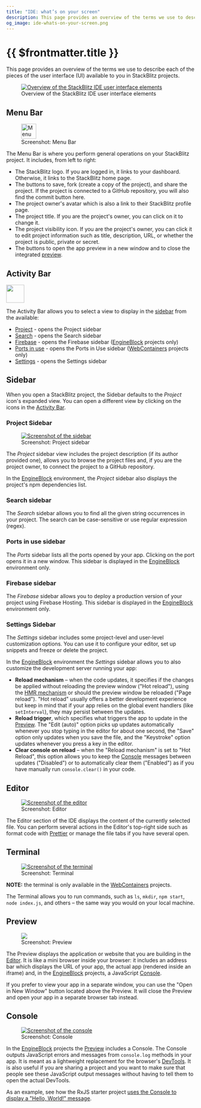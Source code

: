 ```yaml
---
title: "IDE: what’s on your screen"
description: This page provides an overview of the terms we use to describe each of the pieces of the UI available to you in StackBlitz projects.
og_image: ide-whats-on-your-screen.png
---
```


# {{ $frontmatter.title }}

This page provides an overview of the terms we use to describe each of the pieces of the user interface (UI) available to you in StackBlitz projects.

<figure>
    <a target="_blank" href="./assets/editor-ui/overview.png"><img alt="Overview of the StackBlitz IDE user interface elements" src="./assets/editor-ui/overview.png" /></a>
    <figcaption>Overview of the StackBlitz IDE user interface elements</figcaption>
</figure>

## Menu Bar

<figure>
  <a target="_blank" href="./assets/editor-ui/menu-bar.png">
    <img alt="Menu Bar screenshot" src="./assets/editor-ui/menu-bar.png" height="40" />
  </a>
  <figcaption>Screenshot: Menu Bar</figcaption>
</figure>

The Menu Bar is where you perform general operations on your StackBlitz project. It includes, from left to right:

- The StackBlitz logo. If you are logged in, it links to your dashboard. Otherwise, it links to the StackBlitz home page.
- The buttons to save, fork (create a copy of the project), and share the project. If the project is connected to a GitHub repository, you will also find the commit button here.
- The project owner's avatar which is also a link to their StackBlitz profile page.
- The project title. If you are the project's owner, you can click on it to change it.
- The project visibility icon. If you are the project's owner, you can click it to edit project information such as title, description, URL, or whether the project is public, private or secret.
- The buttons to open the app preview in a new window and to close the integrated [preview](#preview).

## Activity Bar

<a target="_blank" href="./assets/editor-ui/activity-bar.png" class="float-right">
  <img alt="" src="./assets/editor-ui/activity-bar.png" width="48" />
</a>

The Activity Bar allows you to select a view to display in the [sidebar](#side-bar) from the available:

- [Project](#project-sidebar) - opens the Project sidebar
- [Search](#search-sidebar) - opens the Search sidebar
- [Firebase](#firebase-sidebar)  - opens the Firebase sidebar ([EngineBlock][] projects only)
- [Ports in use](#ports-in-use-sidebar)  - opens the Ports in Use sidebar ([WebContainers][] projects only)
- [Settings](#settings-sidebar)  - opens the Settings sidebar

## Sidebar

When you open a StackBlitz project, the Sidebar defaults to the _Project_ icon's expanded view. You can open a different view by clicking on the icons in the [Activity Bar](#activity-bar).

### Project Sidebar

<figure class="float-left" style="width: 200px">
  <a target="_blank" href="./assets/editor-ui/side-bar.png">
    <img alt="Screenshot of the sidebar" src="./assets/editor-ui/side-bar.png" />
  </a>
  <figcaption>Screenshot: Project sidebar</figcaption>
</figure>

The _Project_ sidebar view includes the project description (if its author provided one), allows you to browse the project files and, if you are the project owner, to connect the project to a GitHub repository.

In the [EngineBlock][] environment, the _Project_ sidebar also displays the project's npm dependencies list.

### Search sidebar

The _Search_ sidebar allows you to find all the given string occurrences in your project. The search can be case-sensitive or use regular expression (regex).

### Ports in use sidebar

The _Ports_ sidebar lists all the ports opened by your app. Clicking on the port opens it in a new window. This sidebar is displayed in the [EngineBlock][] environment only.

### Firebase sidebar

The _Firebase_ sidebar allows you to deploy a production version of your project using Firebase Hosting. This sidebar is displayed in the [EngineBlock][] environment only.

### Settings Sidebar

The _Settings_ sidebar includes some project-level and user-level customization options. You can use it to configure your editor, set up snippets and freeze or delete the project.

In the [EngineBlock][] environment the _Settings_ sidebar allows you to also customize the development server running your app:

- **Reload mechanism** – when the code updates, it specifies if the changes be applied without reloading the preview window ("Hot reload"), using the [HMR mechanism](https://webpack.js.org/concepts/hot-module-replacement/) or should the preview window be reloaded ("Page reload"). "Hot reload" usually offers a better development experience but keep in mind that if your app relies on the global event handlers (like `setInterval`), they may persist between the updates.
- **Reload trigger**, which specifies what triggers the app to update in the [Preview](#preview). The "Edit (auto)" option picks up updates automatically whenever you stop typing in the editor for about one second, the "Save" option only updates when you save the file, and the "Keystroke" option updates whenever you press a key in the editor.
- **Clear console on reload** – when the "Reload mechanism" is set to "Hot Reload", this option allows you to keep the [Console](#console) messages between updates ("Disabled") or to automatically clear them ("Enabled") as if you have manually run `console.clear()` in your code.

## Editor

<figure style="width: 400px">
  <a target="_blank" href="./assets/editor-ui/editor.png">
    <img alt="Screenshot of the editor" src="./assets/editor-ui/editor.png"/>
  </a>
  <figcaption>Screenshot: Editor</figcaption>
</figure>

The Editor section of the IDE displays the content of the currently selected file. You can perform several actions in the Editor's top-right side such as format code with [Prettier](https://prettier.io) or manage the file tabs if you have several open.

## Terminal

<figure style="width: 400px">
  <a target="_blank" href="./assets/editor-ui/terminal.png">
    <img alt="Screenshot of the terminal" src="./assets/editor-ui/terminal.png" />
  </a>
  <figcaption>Screenshot: Terminal</figcaption>
</figure>

**NOTE:** the terminal is only available in the [WebContainers][] projects.

The Terminal allows you to run commands, such as `ls`, `mkdir`, `npm start`, `node index.js`, and others – the same way you would on your local machine.

## Preview

<figure class="float-right" style="width: 300px">
  <a target="_blank" href="./assets/editor-ui/preview.png">
    <img lang="Screenshot of the preview pane" src="./assets/editor-ui/preview.png" />
  </a>
  <figcaption>Screenshot: Preview</figcaption>
</figure>

The Preview displays the application or website that you are building in the [Editor](#editor). It is like a mini browser inside your browser: it includes an address bar which displays the URL of your app, the actual app (rendered inside an iframe) and, in the [EngineBlock][] projects, a JavaScript [Console](#console).

If you prefer to view your app in a separate window, you can use the "Open in New Window" button located above the Preview. It will close the Preview and open your app in a separate browser tab instead.

## Console

<figure class="float-right" style="width: 300px">
  <a target="_blank" href="./assets/editor-ui/console.png">
    <img alt="Screenshot of the console" src="./assets/editor-ui/console.png" />
  </a>
  <figcaption>Screenshot: Console</figcaption>
</figure>

In the [EngineBlock][] projects the [Preview](#preview) includes a Console. The Console outputs JavaScript errors and messages from `console.log` methods in your app. It is meant as a lightweight replacement for the browser's [DevTools](https://developer.chrome.com/docs/devtools/overview/#console). It is also useful if you are sharing a project and you want to make sure that people see these JavaScript output messages without having to tell them to open the actual DevTools.

As an example, see how the RxJS starter project [uses the Console to display a "Hello, World!" message](https://stackblitz.com/edit/rxjs?devtoolsheight=60).

[EngineBlock]: /guides/user-guide/available-environments
[WebContainers]: /guides/user-guide/available-environments
